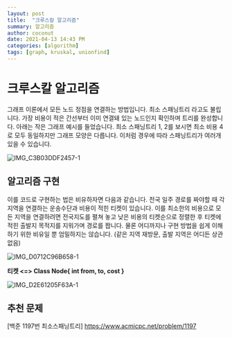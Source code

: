 ```yaml
---
layout: post
title:  "크루스칼 알고리즘"
summary: 알고리즘
author: coconut
date: 2021-04-13 14:43 PM
categories: [algorithm]
tags: [graph, kruskal, unionfind]
---
```


# 크루스칼 알고리즘

그래프 이론에서 모든 노드 정점을 연결하는 방법입니다. 최소 스패닝트리 라고도 불립니다. 가장 비용이 적은 간선부터 이미 연결돼 있는 노드인지 확인하며 트리를 완성합니다. 아래는 작은 그래프 예시를 들었습니다. 최소 스패닝트리 1, 2를 보시면 최소 비용 4로 모두 동일하지만 그래프 모양은 다릅니다. 이처럼 경우에 따라 스패닝트리가 여러개 있을 수 있습니다.

![IMG_C3B03DDF2457-1](/Users/junui/Desktop/크루스칼/1.png)

## 알고리즘 구현

이를 코드로 구현하는 법은 비유하자면 다음과 같습니다. 전국 일주 경로를 짜야할 때 각 지역을 연결하는 운송수단과 비용이 적힌 티켓이 있습니다. 이를 최소한의 비용으로 모든 지역을 연결하려면 전국지도를 펼쳐 놓고 낮은 비용의 티켓순으로 정렬한 후 티켓에 적힌 출발지 목적지를 지워가며 경로를 짭니다. 물론 어디까지나 구현 방법을 쉽게 이해하기 위한 비유일 뿐 엄밀하지는 않습니다. (같은 지역 재방문, 출발 지역은 어디든 상관없음)

![IMG_D0712C96B658-1](/Users/junui/Desktop/크루스칼/2.png)



**티켓 <=> Class Node{ int from, to, cost }**

![IMG_D2E61205F63A-1](/Users/junui/Desktop/크루스칼/3.png)

## 추천 문제

[백준 1197번 최소스패닝트리] https://www.acmicpc.net/problem/1197




